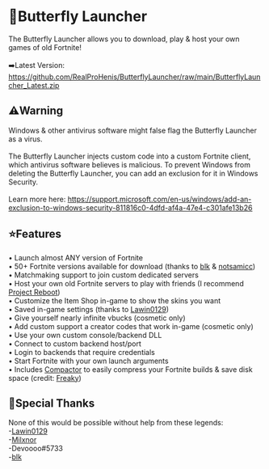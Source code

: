 # 🦋Butterfly Launcher
The Butterfly Launcher allows you to download, play & host your own games of old Fortnite!<br></br>
➡️Latest Version: https://github.com/RealProHenis/ButterflyLauncher/raw/main/ButterflyLauncher_Latest.zip<br>

## ⚠️Warning
Windows & other antivirus software might false flag the Butterfly Launcher as a virus.</br></br>
The Butterfly Launcher injects custom code into a custom Fortnite client, which antivirus software believes is malicious.
To prevent Windows from deleting the Butterfly Launcher, you can add an exclusion for it in Windows Security.</br></br>
Learn more here: https://support.microsoft.com/en-us/windows/add-an-exclusion-to-windows-security-811816c0-4dfd-af4a-47e4-c301afe13b26</br>

## ⭐Features
• Launch almost ANY version of Fortnite</br>
• 50+ Fortnite versions available for download (thanks to [blk](https://github.com/simplyblk/Fortnitebuilds) & [notsamicc](https://github.com/notsamicc/Fortnite-Builds))</br>
• Matchmaking support to join custom dedicated servers</br>
• Host your own old Fortnite servers to play with friends (I recommend [Project Reboot](https://github.com/Milxnor/Project-Reboot-3.0))</br>
• Customize the Item Shop in-game to show the skins you want</br>
• Saved in-game settings (thanks to [Lawin0129](https://github.com/Lawin0129))</br>
• Give yourself nearly infinite vbucks (cosmetic only)</br>
• Add custom support a creator codes that work in-game (cosmetic only)</br>
• Use your own custom console/backend DLL</br>
• Connect to custom backend host/port</br>
• Login to backends that require credentials</br>
• Start Fortnite with your own launch arguments</br>
• Includes [Compactor](https://github.com/Freaky/Compactor) to easily compress your Fortnite builds & save disk space (credit: [Freaky](https://github.com/Freaky))</br>

## 💙Special Thanks
None of this would be possible without help from these legends:</br>
-[Lawin0129](https://github.com/Lawin0129)</br>
-[Milxnor](https://github.com/milxnor)</br>
-Devoooo#5733</br>
-[blk](https://github.com/simplyblk)</br>
